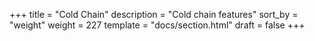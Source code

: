 +++
title = "Cold Chain"
description = "Cold chain features"
sort_by = "weight"
weight = 227
template = "docs/section.html"
draft = false
+++
